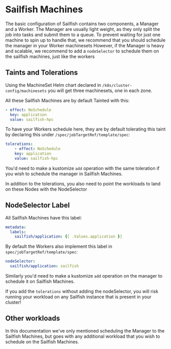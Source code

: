 # Sailfish Machines
The basic configuration of Sailfish contains two components, a Manager and a Worker.
The Manager are usually light weight, as they only split the job into tasks and submit them to a queue. To prevent waiting for just one machine to spin up to handle that, we recommend that you should schedule the manager in your Worker machinesets
However, if the Manager is heavy and scalable, we recommend to add a `nodeSelector` to schedule them on the sailfish machines, just like the workers


## Taints and Tolerations
Using the MachineSet Helm chart declared in `/k8s/cluster-config/machinesets` you will get three machinesets, one in each zone.

All these Sailfish Machines are by default Tainted with this:
```yaml
- effect: NoSchedule
  key: application
  value: sailfish-hpc
```
To have your Workers schedule here, they are by default tolerating this taint by declaring this under `/spec/jobTargetRef/template/spec`:
```yaml
tolerations:  
    - effect: NoSchedule
    key: application
    value: sailfish-hpc
```
You'd need to make a kustomize `add` operation with the same toleration if you wish to schedule the manager in Sailfish Machines.

In addition to the tolerations, you also need to point the workloads to land on these Nodes with the NodeSelector

## NodeSelector Label
All Sailfish Machines have this label:
```yaml
metadata:
  labels:
    sailfish/application: {{ .Values.application }}
```
By default the Workers also implement this label in `spec/jobTargetRef/template/spec`:
```yaml
nodeSelector:   
  sailfish/application: sailfish 
```
Similarly you'd need to make a kustomize `add` operation on the manager to schedule it on Sailfish Machines.

If you add the `tolerations` without adding the nodeSelector, you will risk running your workload on any Sailfish instance that is present in your cluster!

## Other workloads
In this documentation we've only mentioned scheduling the  Manager to the Sailfish Machines, but goes with any additional workload that you wish to schedule on the Sailfish Machines.